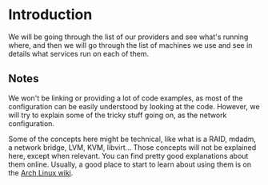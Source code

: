 # Introduction

We will be going through the list of our providers and see what's running where,
and then we will go through the list of machines we use and see in details what
services run on each of them.

## Notes

We won't be linking or providing a lot of code examples, as most of the
configuration can be easily understood by looking at the code. However, we will
try to explain some of the tricky stuff going on, as the network configuration.

Some of the concepts here might be technical, like what is a RAID, mdadm, a
network bridge, LVM, KVM, libvirt… Those concepts will not be explained here,
except when relevant. You can find pretty good explanations about them online.
Usually, a good place to start to learn about using them is on the [Arch Linux
wiki](https://wiki.archlinux.org).
